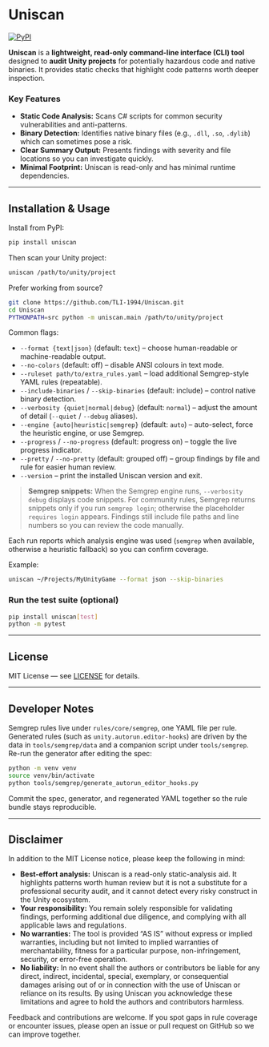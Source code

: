 # Uniscan

[![PyPI](https://img.shields.io/pypi/v/uniscan.svg?label=PyPI)](https://pypi.org/project/uniscan/)

**Uniscan** is a **lightweight, read-only command-line interface (CLI) tool** designed to **audit Unity projects** for potentially hazardous code and native binaries. It provides static checks that highlight code patterns worth deeper inspection.

### Key Features
* **Static Code Analysis:** Scans C# scripts for common security vulnerabilities and anti-patterns.
* **Binary Detection:** Identifies native binary files (e.g., `.dll`, `.so`, `.dylib`) which can sometimes pose a risk.
* **Clear Summary Output:** Presents findings with severity and file locations so you can investigate quickly.
* **Minimal Footprint:** Uniscan is read-only and has minimal runtime dependencies.

---

## Installation & Usage

Install from PyPI:

```bash
pip install uniscan
```

Then scan your Unity project:

```bash
uniscan /path/to/unity/project
```

Prefer working from source?

```bash
git clone https://github.com/TLI-1994/Uniscan.git
cd Uniscan
PYTHONPATH=src python -m uniscan.main /path/to/unity/project
```

Common flags:

* `--format {text|json}` (default: `text`) – choose human-readable or machine-readable output.
* `--no-colors` (default: off) – disable ANSI colours in text mode.
* `--ruleset path/to/extra_rules.yaml` – load additional Semgrep-style YAML rules (repeatable).
* `--include-binaries` / `--skip-binaries` (default: include) – control native binary detection.
* `--verbosity {quiet|normal|debug}` (default: `normal`) – adjust the amount of detail (`--quiet` / `--debug` aliases).
* `--engine {auto|heuristic|semgrep}` (default: `auto`) – auto-select, force the heuristic engine, or use Semgrep.
* `--progress` / `--no-progress` (default: progress on) – toggle the live progress indicator.
* `--pretty` / `--no-pretty` (default: grouped off) – group findings by file and rule for easier human review.
* `--version` – print the installed Uniscan version and exit.

> **Semgrep snippets:** When the Semgrep engine runs, `--verbosity debug` displays code snippets. For community rules, Semgrep returns snippets only if you run `semgrep login`; otherwise the placeholder `requires login` appears. Findings still include file paths and line numbers so you can review the code manually.

Each run reports which analysis engine was used (`semgrep` when available, otherwise a heuristic fallback) so you can confirm coverage.

Example:

```bash
uniscan ~/Projects/MyUnityGame --format json --skip-binaries
```

### Run the test suite (optional)

```bash
pip install uniscan[test]
python -m pytest
```

---

## License

MIT License — see [LICENSE](../LICENSE) for details.

---

## Developer Notes

Semgrep rules live under `rules/core/semgrep`, one YAML file per rule. Generated rules (such as `unity.autorun.editor-hooks`) are driven by the data in `tools/semgrep/data` and a companion script under `tools/semgrep`. Re-run the generator after editing the spec:

```bash
python -m venv venv
source venv/bin/activate
python tools/semgrep/generate_autorun_editor_hooks.py
```

Commit the spec, generator, and regenerated YAML together so the rule bundle stays reproducible.

---

## Disclaimer

In addition to the MIT License notice, please keep the following in mind:

* **Best-effort analysis:** Uniscan is a read-only static-analysis aid. It highlights patterns worth human review but it is not a substitute for a professional security audit, and it cannot detect every risky construct in the Unity ecosystem.
* **Your responsibility:** You remain solely responsible for validating findings, performing additional due diligence, and complying with all applicable laws and regulations.
* **No warranties:** The tool is provided “AS IS” without express or implied warranties, including but not limited to implied warranties of merchantability, fitness for a particular purpose, non-infringement, security, or error-free operation.
* **No liability:** In no event shall the authors or contributors be liable for any direct, indirect, incidental, special, exemplary, or consequential damages arising out of or in connection with the use of Uniscan or reliance on its results. By using Uniscan you acknowledge these limitations and agree to hold the authors and contributors harmless.

Feedback and contributions are welcome. If you spot gaps in rule coverage or encounter issues, please open an issue or pull request on GitHub so we can improve together.
